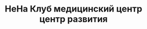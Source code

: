 ---
title: НеНа Клуб медицинский центр центр развития
address: 'г. Запорожье, ул. Чаривная, 161 (ост. тр-та "54-й магазин")'
phone:
  - - (095) 574-52-52
  - - (068) 734-52-52
  - - (063) 574-52-52
url: ''
about: ''
searchTitle: 'НеНа, г. Запорожье, ул. Чаривная, 161 '
tags:
  - Детско-юношеские спортивные школы
geometry:
  location:
    lat: 47.8455445
    lng: 35.2330631
  viewport:
    northeast:
      lat: 47.84697018029149
      lng: 35.2343328802915
    southwest:
      lat: 47.84427221970849
      lng: 35.2316349197085
place_id: ChIJVccS8qBd3EARHivliAfdzfw

---